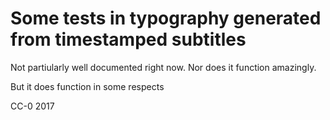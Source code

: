 Some tests in typography generated from timestamped subtitles 
===

Not partiularly well documented right now. Nor does it function amazingly.

But it does function in some respects 

CC-0 2017
